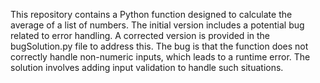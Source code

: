 This repository contains a Python function designed to calculate the average of a list of numbers.  The initial version includes a potential bug related to error handling. A corrected version is provided in the bugSolution.py file to address this. The bug is that the function does not correctly handle non-numeric inputs, which leads to a runtime error. The solution involves adding input validation to handle such situations. 